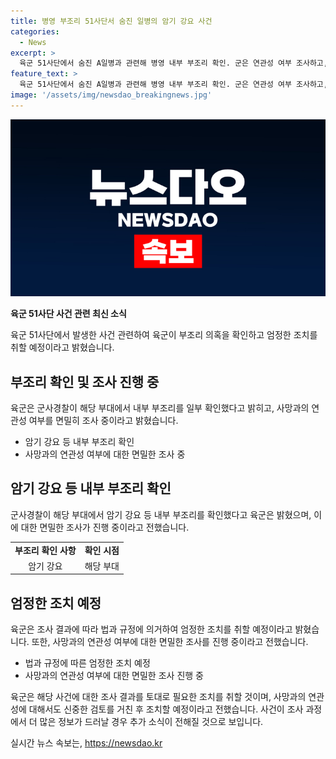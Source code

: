 ```yaml
---
title: 병영 부조리 51사단서 숨진 일병의 암기 강요 사건
categories:
  - News
excerpt: >
  육군 51사단에서 숨진 A일병과 관련해 병영 내부 부조리 확인. 군은 연관성 여부 조사하고, 법과 규정에 따라 엄정하게 처리할 것 강조. 사망현장에서는 타살 혐의점은 식별되지 않음. 현재 군사경찰이 조사 중이며, 범죄 혐의 발견 시 경찰에 이첩될 예정. (150자)
feature_text: >
  육군 51사단에서 숨진 A일병과 관련해 병영 내부 부조리 확인. 군은 연관성 여부 조사하고, 법과 규정에 따라 엄정하게 처리할 것 강조. 사망현장에서는 타살 혐의점은 식별되지 않음. 현재 군사경찰이 조사 중이며, 범죄 혐의 발견 시 경찰에 이첩될 예정. (150자)
image: '/assets/img/newsdao_breakingnews.jpg'
---
```


<p><img src="/assets/img/newsdao_breakingnews.jpg" alt="pcversion 속보" /></p>

<p><b>육군 51사단 사건 관련 최신 소식</b></p>

<div>
  <p data-ke-size="size16">육군 51사단에서 발생한 사건 관련하여 육군이 부조리 의혹을 확인하고 엄정한 조치를 취할 예정이라고 밝혔습니다.</p>
</div>

<h2 data-ke-size="size26">부조리 확인 및 조사 진행 중</h2>

<div>
  <p data-ke-size="size16">육군은 군사경찰이 해당 부대에서 내부 부조리를 일부 확인했다고 밝히고, 사망과의 연관성 여부를 면밀히 조사 중이라고 밝혔습니다.</p>
  <ul>
    <li>암기 강요 등 내부 부조리 확인</li>
    <li>사망과의 연관성 여부에 대한 면밀한 조사 중</li>
  </ul>
</div>

<h2 data-ke-size="size26">암기 강요 등 내부 부조리 확인</h2>

<div>
  <p data-ke-size="size16">군사경찰이 해당 부대에서 암기 강요 등 내부 부조리를 확인했다고 육군은 밝혔으며, 이에 대한 면밀한 조사가 진행 중이라고 전했습니다.</p>
  <table>
    <tr>
      <td style="text-align: center; height: 17px;"><b>부조리 확인 사항</b></td>
      <td style="text-align: center; height: 17px;"><b>확인 시점</b></td>
    </tr>
    <tr>
      <td style="text-align: center; height: 17px;">암기 강요</td>
      <td style="text-align: center; height: 17px;">해당 부대</td>
    </tr>
  </table>
</div>

<h2 data-ke-size="size26">엄정한 조치 예정</h2>

<div>
  <p data-ke-size="size16">육군은 조사 결과에 따라 법과 규정에 의거하여 엄정한 조치를 취할 예정이라고 밝혔습니다. 또한, 사망과의 연관성 여부에 대한 면밀한 조사를 진행 중이라고 전했습니다.</p>
  <ul>
    <li>법과 규정에 따른 엄정한 조치 예정</li>
    <li>사망과의 연관성 여부에 대한 면밀한 조사 진행 중</li>
  </ul>
</div>

<p data-ke-size="size16">육군은 해당 사건에 대한 조사 결과를 토대로 필요한 조치를 취할 것이며, 사망과의 연관성에 대해서도 신중한 검토를 거친 후 조치할 예정이라고 전했습니다. 사건이 조사 과정에서 더 많은 정보가 드러날 경우 추가 소식이 전해질 것으로 보입니다.</p>
실시간 뉴스 속보는, <a href="https://newsdao.kr" rel="dofollow">https://newsdao.kr</a>


